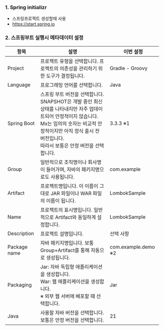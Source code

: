 ### 1. Spring initializr
 - 스프링프로젝트 생성할때 사용
 - https://start.spring.io

### 2. 스프링부트 실행시 메타데이터 설정

| 항목           | 설명                                                                                                                                       | 이번 설정               |
| ------------ |------------------------------------------------------------------------------------------------------------------------------------------| ------------------- |
| Project      | 프로젝트 유형을 선택합니다. 프로젝트의 의존성을 관리하기 위한 도구가 결정됩니다.                                                                                            | Gradle - Groovy     |
| Language     | 프로그래밍 언어를 선택합니다.                                                                                                                         | Java                |
| Spring Boot  | 스프링 부트 버전을 선택합니다. <br> SNAPSHOT은 개발 중인 최신 상태를 나타내지만 자주 업데이트되어 안정적이지 않습니다.<br> Mx는 임의의 숫자는 비교적 안정적이지만 아직 정식 출시 전 버전입니다.<br> 따라서 보통은 안정 버전을 선택합니다. | 3.3.3 ※1            |
| Group        | 일반적으로 조직명이나 회사명이 들어가며, 자바의 패키지명으로도 사용됩니다.                                                                                                | com.example         |
| Artifact     | 프로젝트명입니다. 이 이름이 그대로 JAR 파일이나 WAR 파일의 이름이 됩니다.                                                                                            | LombokSample        |
| Name         | 프로젝트의 표시명입니다. 일반적으로 Artifact와 동일하게 설정합니다.                                                                                                | LombokSample        |
| Description  | 프로젝트 설명입니다.                                                                                                                              | 선택 사항               |
| Package name | 자바 패키지명입니다. 보통 Group+Artifact를 통해 자동으로 생성됩니다.                                                                                            | com.example.demo ※2 |
| Packaging    | Jar: 자바 독립형 애플리케이션을 생성합니다.<br> War: 웹 애플리케이션을 생성합니다.<br> ※ 외부 웹 서버에 배포할 때 선택합니다.                                                         | Jar                 |
| Java         | 사용할 자바 버전을 선택합니다. 보통은 안정 버전을 선택합니다.                                                                                                      | 21                  |
